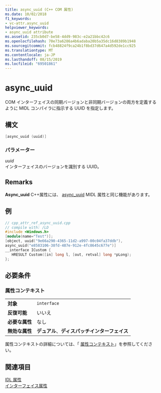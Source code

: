 ```yaml
---
title: async_uuid (C++ COM 属性)
ms.date: 10/02/2018
f1_keywords:
- vc-attr.async_uuid
helpviewer_keywords:
- async_uuid attribute
ms.assetid: 235cb0d7-be58-4dd9-983c-e2a21bbc42c6
ms.openlocfilehash: 70e73a6286a4b6adaba20b5a35dc16d8389b1948
ms.sourcegitcommit: fcb48824f9ca24b1f8bd37d647a4d592de1cc925
ms.translationtype: MT
ms.contentlocale: ja-JP
ms.lasthandoff: 08/15/2019
ms.locfileid: "69501861"
---
```

# <a name="async_uuid"></a>async_uuid

COM インターフェイスの同期バージョンと非同期バージョンの両方を定義するように MIDL コンパイラに指示する UUID を指定します。

## <a name="syntax"></a>構文

```cpp
[async_uuid (uuid)]
```

### <a name="parameters"></a>パラメーター

*uuid*<br/>
インターフェイスのバージョンを識別する UUID。

## <a name="remarks"></a>Remarks

**Async_uuid** C++属性には、 [async_uuid](/windows/win32/Midl/async-uuid) MIDL 属性と同じ機能があります。

## <a name="example"></a>例

```cpp
// cpp_attr_ref_async_uuid.cpp
// compile with: /LD
#include <Windows.h>
[module(name="Test")];
[object, uuid("9e66a290-4365-11d2-a997-00c04fa37ddb"),
async_uuid("e8583106-38fd-487e-912e-4fc8645c677e")]
__interface ICustom {
   HRESULT Custom([in] long l, [out, retval] long *pLong);
};
```

## <a name="requirements"></a>必要条件

### <a name="attribute-context"></a>属性コンテキスト

|||
|-|-|
|**対象**|`interface`|
|**反復可能**|いいえ|
|**必要な属性**|なし|
|**無効な属性**|**デュアル**、**ディスパッチインターフェイス**|

属性コンテキストの詳細については、「 [属性コンテキスト](cpp-attributes-com-net.md#contexts)」を参照してください。

## <a name="see-also"></a>関連項目

[IDL 属性](idl-attributes.md)<br/>
[インターフェイス属性](interface-attributes.md)